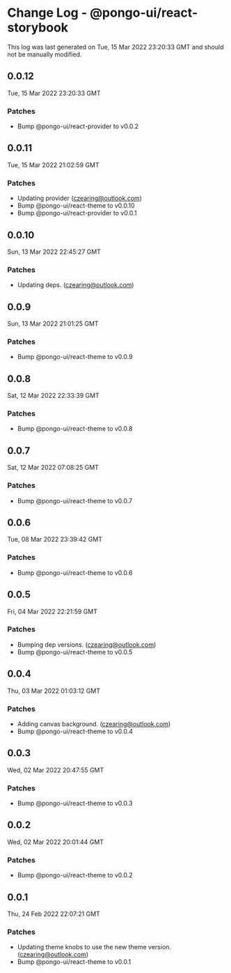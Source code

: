 # Change Log - @pongo-ui/react-storybook

This log was last generated on Tue, 15 Mar 2022 23:20:33 GMT and should not be manually modified.

<!-- Start content -->

## 0.0.12

Tue, 15 Mar 2022 23:20:33 GMT

### Patches

- Bump @pongo-ui/react-provider to v0.0.2

## 0.0.11

Tue, 15 Mar 2022 21:02:59 GMT

### Patches

- Updating provider (czearing@outlook.com)
- Bump @pongo-ui/react-theme to v0.0.10
- Bump @pongo-ui/react-provider to v0.0.1

## 0.0.10

Sun, 13 Mar 2022 22:45:27 GMT

### Patches

- Updating deps. (czearing@outlook.com)

## 0.0.9

Sun, 13 Mar 2022 21:01:25 GMT

### Patches

- Bump @pongo-ui/react-theme to v0.0.9

## 0.0.8

Sat, 12 Mar 2022 22:33:39 GMT

### Patches

- Bump @pongo-ui/react-theme to v0.0.8

## 0.0.7

Sat, 12 Mar 2022 07:08:25 GMT

### Patches

- Bump @pongo-ui/react-theme to v0.0.7

## 0.0.6

Tue, 08 Mar 2022 23:39:42 GMT

### Patches

- Bump @pongo-ui/react-theme to v0.0.6

## 0.0.5

Fri, 04 Mar 2022 22:21:59 GMT

### Patches

- Bumping dep versions. (czearing@outlook.com)
- Bump @pongo-ui/react-theme to v0.0.5

## 0.0.4

Thu, 03 Mar 2022 01:03:12 GMT

### Patches

- Adding canvas background. (czearing@outlook.com)
- Bump @pongo-ui/react-theme to v0.0.4

## 0.0.3

Wed, 02 Mar 2022 20:47:55 GMT

### Patches

- Bump @pongo-ui/react-theme to v0.0.3

## 0.0.2

Wed, 02 Mar 2022 20:01:44 GMT

### Patches

- Bump @pongo-ui/react-theme to v0.0.2

## 0.0.1

Thu, 24 Feb 2022 22:07:21 GMT

### Patches

- Updating theme knobs to use the new theme version. (czearing@outlook.com)
- Bump @pongo-ui/react-theme to v0.0.1

